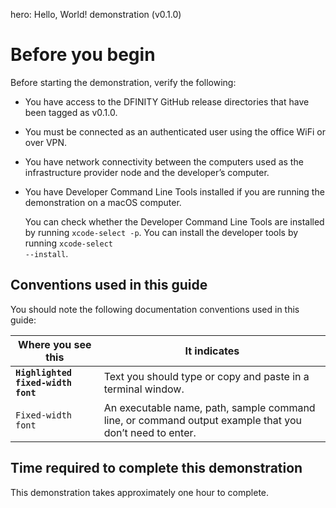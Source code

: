 hero: Hello, World! demonstration (v0.1.0)

# Before you begin

Before starting the demonstration, verify the following:

- You have access to the DFINITY GitHub release directories that have been tagged as v0.1.0.

- You must be connected as an authenticated user using the office WiFi or over VPN.

- You have network connectivity between the computers used as the infrastructure provider node and the developer’s computer.

- You have Developer Command Line Tools installed if you are running the demonstration on a macOS computer. 

    You can check whether the Developer Command Line Tools are installed by running <code style="background:transparent">xcode-select -p</code>. You can install the developer tools by running <code style="background:transparent">xcode-select --install</code>.

## Conventions used in this guide
You should note the following documentation conventions used in this guide:

| Where you see this | It indicates                    |
| ------------------ | ------------------------------- | 
| <code style="font-weight:bold;">Highlighted fixed-width font</code> | Text you should type or copy and paste in a terminal window.|
| <code style="background:transparent">Fixed-width font</code> | An executable name, path, sample command line, or command output example that you don’t need to enter.

## Time required to complete this demonstration

This demonstration takes approximately one hour to complete.